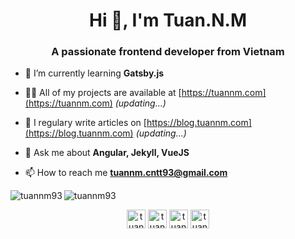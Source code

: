 <h1 align="center">Hi 👋, I'm Tuan.N.M</h1>
<h3 align="center">A passionate frontend developer from Vietnam</h3>

- 🌱 I’m currently learning **Gatsby.js**

- 👨‍💻 All of my projects are available at [https://tuannm.com](https://tuannm.com) *(updating...)*

- 📝 I regulary write articles on [https://blog.tuannm.com](https://blog.tuannm.com) *(updating...)*

- 💬 Ask me about **Angular, Jekyll, VueJS**

- 📫 How to reach me **tuannm.cntt93@gmail.com**

<img align="left" src="https://github-readme-stats.vercel.app/api/top-langs/?username=tuannm93&layout=compact&hide=html" alt="tuannm93" />

<img align="center" src="https://github-readme-stats.vercel.app/api?username=tuannm93&show_icons=true" alt="tuannm93" />

<p align="center">
<a href="https://codepen.io/tuannm93" target="blank"><img align="center" src="https://cdn.jsdelivr.net/npm/simple-icons@3.0.1/icons/codepen.svg" alt="tuannm93" height="30" width="30" /></a>
<a href="https://twitter.com/tuannm993" target="blank"><img align="center" src="https://cdn.jsdelivr.net/npm/simple-icons@3.0.1/icons/twitter.svg" alt="tuannm993" height="30" width="30" /></a>
<a href="https://linkedin.com/in/tuannm93" target="blank"><img align="center" src="https://cdn.jsdelivr.net/npm/simple-icons@3.0.1/icons/linkedin.svg" alt="tuannm93" height="30" width="30" /></a>
<a href="https://fb.com/tuannm93" target="blank"><img align="center" src="https://cdn.jsdelivr.net/npm/simple-icons@3.0.1/icons/facebook.svg" alt="tuannm93" height="30" width="30" /></a>
</p>
